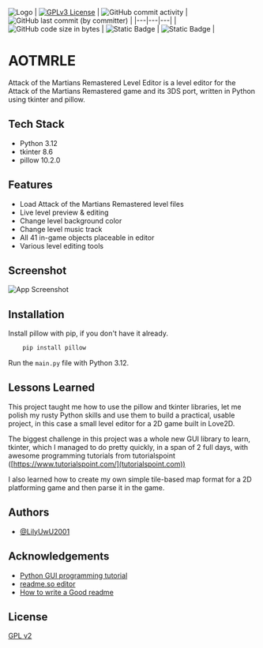 
![Logo](https://i.imgur.com/KpAJhEy.png)
| [![GPLv3 License](https://img.shields.io/badge/License-GPL%20v2-yellow.svg)](https://github.com/LilyUwU2001/AOTMRLE/blob/main/LICENSE) | ![GitHub commit activity](https://img.shields.io/github/commit-activity/t/LilyUwU2001/AOTMRLE?logo=github) | ![GitHub last commit (by committer)](https://img.shields.io/github/last-commit/LilyUwU2001/AOTMRLE?logo=github) |
|---|---|---|
| ![GitHub code size in bytes](https://img.shields.io/github/languages/code-size/LilyUwU2001/AOTMRLE?logo=github) | ![Static Badge](https://img.shields.io/badge/version-0.3-green) | ![Static Badge](https://img.shields.io/badge/trans%20rights-are%20human%20rights-pink?labelColor=lightblue) |

# AOTMRLE
Attack of the Martians Remastered Level Editor is a level editor for the Attack of the Martians Remastered game and its 3DS port, written in Python using tkinter and pillow.

## Tech Stack

- Python 3.12
- tkinter 8.6
- pillow 10.2.0

## Features

- Load Attack of the Martians Remastered level files
- Live level preview & editing
- Change level background color
- Change level music track
- All 41 in-game objects placeable in editor
- Various level editing tools
## Screenshot

![App Screenshot](https://i.imgur.com/vD9mZsK.png)


## Installation

Install pillow with pip, if you don't have it already.

```bash
    pip install pillow
```

Run the ```main.py``` file with Python 3.12.
    
## Lessons Learned

This project taught me how to use the pillow and tkinter libraries, let me polish my rusty Python skills and use them to build a practical, usable project, in this case a small level editor for a 2D game built in Love2D.

The biggest challenge in this project was a whole new GUI library to learn, tkinter, which I managed to do pretty quickly, in a span of 2 full days, with awesome programming tutorials from tutorialspoint ([https://www.tutorialspoint.com/](tutorialspoint.com))

I also learned how to create my own simple tile-based map format for a 2D platforming game and then parse it in the game.


## Authors

- [@LilyUwU2001](https://www.github.com/lilyuwu2001)


## Acknowledgements

 - [Python GUI programming tutorial](https://www.tutorialspoint.com/python/python_gui_programming.htm)
 - [readme.so editor](https://readme.so/editor)
 - [How to write a Good readme](https://bulldogjob.com/news/449-how-to-write-a-good-readme-for-your-github-project)
## License

[GPL v2](https://github.com/LilyUwU2001/AOTMRLE/blob/main/LICENSE)

